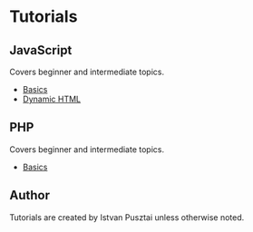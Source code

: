 # Tutorials

## JavaScript
Covers beginner and intermediate topics.
- [Basics](http://istvanp.github.com/tutorials/javascript/)
- [Dynamic HTML](http://jsbin.com/dhtml/)

## PHP
Covers beginner and intermediate topics.
- [Basics](http://istvanp.github.com/tutorials/php/)

## Author
Tutorials are created by Istvan Pusztai unless otherwise noted.

